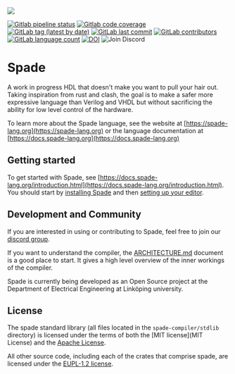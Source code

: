 <img src="misc/spadefish.svg" />

[![Gitlab pipeline status](https://img.shields.io/gitlab/pipeline-status/spade-lang/spade?branch=master)](https://img.shields.io/gitlab/pipeline-status/spade-lang/spade?branch=master)
[![Gitlab code coverage](https://img.shields.io/gitlab/pipeline-coverage/spade-lang/spade?branch=master)](https://img.shields.io/gitlab/pipeline-coverage/spade-lang/spade?branch=master)
[![GitLab tag (latest by date)](https://img.shields.io/gitlab/v/tag/spade-lang/spade)](https://img.shields.io/gitlab/v/tag/spade-lang/spade)
[![GitLab last commit](https://img.shields.io/gitlab/last-commit/spade-lang/spade)](https://img.shields.io/gitlab/last-commit/spade-lang/spade)
[![GitLab contributors](https://img.shields.io/gitlab/contributors/spade-lang/spade)](https://img.shields.io/gitlab/contributors/spade-lang/spade)
[![GitLab language count](https://img.shields.io/gitlab/languages/count/spade-lang/spade)](https://img.shields.io/gitlab/languages/count/spade-lang/spade)
[![DOI](https://zenodo.org/badge/DOI/10.5281/zenodo.7713114.svg)](https://doi.org/10.5281/zenodo.7713114)
![Join Discord](https://img.shields.io/discord/962274366043873301?logo=discord&logoColor=white&label=Discord&color=5865F2)

# Spade

A work in progress HDL that doesn't make you want to pull your hair out. Taking
inspiration from rust and clash, the goal is to make a safer more expressive
language than Verilog and VHDL but without sacrificing the ability for low
level control of the hardware.

To learn more about the Spade language, see the website at
[https://spade-lang.org](https://spade-lang.org) or the language documentation
at [https://docs.spade-lang.org](https://docs.spade-lang.org)

## Getting started

To get started with Spade, see
[https://docs.spade-lang.org/introduction.html](https://docs.spade-lang.org/introduction.html).
You should start by [installing Spade](https://docs.spade-lang.org/installation.html) and then [setting up your editor](https://docs.spade-lang.org/editor-setup.html).

## Development and Community

If you are interested in using or contributing to Spade, feel free to join our
[discord group](https://discord.gg/YtXbeamxEX).

If you want to understand the compiler, the [ARCHITECTURE.md](ARCHITECTURE.md) document is a good place to start. It gives
a high level overview of the inner workings of the compiler.

Spade is currently being developed as an Open Source project at the Department
of Electrical Engineering at Linköping university.

## License

The spade standard library (all files located in the `spade-compiler/stdlib` directory) is licensed under the terms of both the [MIT license](MIT License) and the [Apache License](LICENSE-APACHE2.0.txt).

All other source code, including each of the crates that comprise spade, are licensed under the [EUPL-1.2 license](LICENSE-EUPL-1.2.txt).
